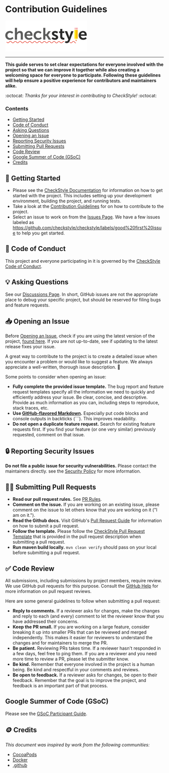 # Contribution Guidelines

![](https://raw.githubusercontent.com/checkstyle/resources/master/img/checkstyle-logos/checkstyle-logo-260x99.png)

---------------------------------

**This guide serves to set clear expectations for everyone involved with the project so that
we can improve it together while also creating a welcoming space for everyone to participate.
Following these guidelines will help ensure a positive experience for contributors and
maintainers alike.**

:octocat: *Thanks for your interest in contributing to CheckStyle!* :octocat:

### Contents
- [Getting Started](#rocket-getting-started)
- [Code of Conduct](#book-code-of-conduct)
- [Asking Questions](#bulb-asking-questions)
- [Opening an Issue](#inbox_tray-opening-an-issue)
- [Reporting Security Issues](#lock-reporting-security-issues)
- [Submitting Pull Requests](#technologist-submitting-pull-requests)
- [Code Review](#white_check_mark-code-review)
- [Google Summer of Code (GSoC)]()
- [Credits](#coin-credits)

## :rocket: Getting Started

 - Please see the [CheckStyle Documentation](https://checkstyle.org/beginning_development.html)
    for information on how to get started with the project. This includes setting up your
    development environment, building the project, and running tests.
 - Take a look at the [Contribution Guidelines](https://checkstyle.org/contributing.html) for
    on how to contribute to the project.
 - Select an issue to work on from the
    [Issues Page](https://github.com/checkstyle/checkstyle/issues). We
    have a few issues labeled as
    https://github.com/checkstyle/checkstyle/labels/good%20first%20issue to
    help you get started.

## :book: Code of Conduct

This project and everyone participating in it is governed by the
    [CheckStyle Code of Conduct](/.github/CODE_OF_CONDUCT.md).

## :bulb: Asking Questions

See our [Discussions Page](https://github.com/checkstyle/checkstyle/discussions). In short, GitHub
issues are not the appropriate place to debug your specific project, but should be reserved
for filing bugs and feature requests.

## :inbox_tray: Opening an Issue

Before [Opening an Issue](https://github.com/checkstyle/checkstyle/issues),
check if you are using the latest version of the project,
[found here](https://github.com/checkstyle/checkstyle/releases). If you are not up-to-date,
see if updating to the latest release fixes your issue.

A great way to contribute to the project is to create a detailed issue when you encounter
a problem or would like to suggest a feature. We always appreciate a well-written,
thorough issue description. :brain:

Some points to consider when opening an issue:
- **Fully complete the provided issue template.** The bug report and feature request templates
    specify all the information we need to quickly and efficiently address your issue. Be clear,
    concise, and descriptive.
    Provide as much information as you can, including steps to reproduce, stack traces, etc.
- **Use [GitHub-flavored Markdown](https://help.github.com/en/github/writing-on-github/basic-writing-and-formatting-syntax).**
    Especially put code blocks and console outputs in backticks (```). This improves readability.
- **Do not open a duplicate feature request.** Search for existing feature requests first. If you
    find your feature (or one very similar) previously requested, comment on that issue.

## :lock: Reporting Security Issues

**Do not file a public issue for security vulnerabilities.** Please contact the 
maintainers directly.
see the [Security Policy](https://github.com/checkstyle/SECURITY.md) for more information.

## :technologist: Submitting Pull Requests

 - **Read our pull request rules.** See [PR Rules](https://github.com/checkstyle/checkstyle/wiki/PR-rules).
 - **Comment on the issue.** If you are working on an existing issue, please comment on the issue
    to let others know that you are working on it ("I am on it.").
 - **Read the Github docs.** Visit GitHub's [Pull Request Guide](https://help.github.com/en/github/collaborating-with-issues-and-pull-requests/about-pull-requests)
    for information on how to submit a pull request.
 - **Follow the template.** Please follow the [CheckStyle Pull Request Template](https://github.com/checkstyle/checkstyle/blob/master/.github/PULL_REQUEST_TEMPLATE.md)
    that is provided in the pull request description when submitting a pull request.
 - **Run maven build locally.** `mvn clean verify` should pass on your local before
   submitting a pull request.

## :white_check_mark: Code Review

All submissions, including submissions by project members, require review. We use GitHub pull
requests for this purpose. Consult the [GitHub Help](https://help.github.com/en/github/collaborating-with-issues-and-pull-requests/about-pull-request-reviews)
for more information on pull request reviews.

Here are some general guidelines to follow when submitting a pull request:
 - **Reply to comments.** If a reviewer asks for changes, make the changes and reply to each
    (and every)
    comment to let the reviewer know that you have addressed their concerns.
 - **Keep the PR small.** If you are working on a large feature, consider breaking it up into
    smaller PRs that can be reviewed and merged independently. This makes it easier for
    reviewers to understand the changes and for maintainers to merge the PR.
 - **Be patient.** Reviewing PRs takes time. If a reviewer hasn't responded in a few days,
    feel free to ping them. If you are a reviewer and you need more time to review a PR, please
    let the submitter know.
 - **Be kind.** Remember that everyone involved in the project is a human being. Be kind and
    respectful in your comments and reviews.
 - **Be open to feedback.** If a reviewer asks for changes, be open to their feedback. Remember that
    the goal is to improve the project, and feedback is an important part of that process.

## Google Summer of Code (GSoC)

Please see the [GSoC Participant Guide](https://github.com/checkstyle/checkstyle/blob/master/.github/GSOC.md).

## :coin: Credits
*This document was inspired by work from the following communities:*

- [CocoaPods](https://github.com/CocoaPods/CocoaPods/blob/master/CONTRIBUTING.md)
- [Docker](https://github.com/moby/moby/blob/master/CONTRIBUTING.md)
- [.github](https://github.com/jessesquires/.github)
